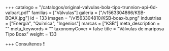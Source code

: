 +++
catalogo = "/catalogos/original-valvulas-bola-tipo-trunnion-api-6d-valbart.pdf"
familias = ["Válvulas"]
galeria = ["/v1563304866/KSB-BOAX.jpg"]
id = 133
imagen = "/v1563304810/KSB-boax-b.png"
industrias = ["Energía", "Química", "Ingenios"]
marcas = ["KSB"]
meta_description = ""
meta_keywords = ""
taxonomyCover = false
title = "Válvulas de mariposa Tipo Boax"
weight = 133

+++
Consultenos !!